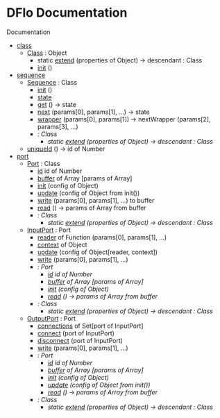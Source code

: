 # DFlo Documentation

Documentation

 - [class](dflo.class.md)
   - [Class](dlo.class.md#Class) : Object
     - static [extend](dlo.class.md#Class.extend) (properties of Object) -> descendant : Class
     - [init](dlo.class.md#Class.init) ()
 - [sequence](dflo.sequence.md)
   - [Sequence](dflo.sequence.md#Sequence) : Class
     - [init](dflo.sequence.md#Sequence.init) ()
     - [state](dflo.sequence.md#Sequence.state)
     - [get](dflo.sequence.md#Sequence.get) () -> state
     - [next](dflo.sequence.md#Sequence.next) (params[0], params[1], ...) -> state
     - [wrapper](dflo.sequence.md#Sequence.wrapper) (params[0], params[1]) -> nextWrapper (params[2], params[3], ...)
     - *: Class*
       - *static [extend](dlo.class.md#Class.extend) (properties of Object) -> descendant : Class*
   - [uniqueId](dflo.sequence.md#uniqueId) () -> id of Number
 - [port](dflo.port.md)
   - [Port](dflo.port.md#Port) : Class
     - [id](dflo.port.md#Port.id) id of Number
     - [buffer](dflo.port.md#Port.buffer) of Array [params of Array]
     - [init](dflo.port.md#Port.init) (config of Object)
     - [update](dflo.port.md#Port.update) (config of Object from init())
     - [write](dflo.port.md#Port.write) (params[0], params[1], ...) to buffer
     - [read](dflo.port.md#Port.read) () -> params of Array from buffer
     - *: Class*
       - *static [extend](dlo.class.md#Class.extend) (properties of Object) -> descendant : Class*
   - [InputPort](dflo.port.md#InputPort) : Port
     - [reader](dflo.port.md#InputPort.reader) of Function (params[0], params[1], ...)
     - [context](dflo.port.md#InputPort.context) of Object
     - [update](dflo.port.md#InputPort.update) (config of Object[reader, context])
     - [write](dflo.port.md#InputPort.write) (params[0], params[1], ...)
     - *: Port*
       - *[id](dflo.port.md#Port.id) id of Number*
       - *[buffer](dflo.port.md#Port.buffer) of Array [params of Array]*
       - *[init](dflo.port.md#Port.init) (config of Object)*
       - *[read](dflo.port.md#Port.read) () -> params of Array from buffer*
     - *: Class*
       - *static [extend](dlo.class.md#Class.extend) (properties of Object) -> descendant : Class*
   - [OutputPort](dflo.port.md#OutputPort) : Port
     - [connections](dflo.port.md#OutputPort.connections) of Set[port of InputPort]
     - [connect](dflo.port.md#OutputPort.connect) (port of InputPort)
     - [disconnect](dflo.port.md#OutputPort.disconnect) (port of InputPort)
     - [write](dflo.port.md#OutputPort.write) (params[0], params[1], ...)
     - *: Port*
       - *[id](dflo.port.md#Port.id) id of Number*
       - *[buffer](dflo.port.md#Port.buffer) of Array [params of Array]*
       - *[init](dflo.port.md#Port.init) (config of Object)*
       - *[update](dflo.port.md#Port.update) (config of Object from init())*
       - *[read](dflo.port.md#Port.read) () -> params of Array from buffer*
     - *: Class*
       - *static [extend](dlo.class.md#Class.extend) (properties of Object) -> descendant : Class*

